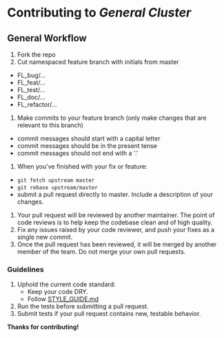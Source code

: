 # Contributing to _General Cluster_

## General Workflow

1. Fork the repo
1. Cut namespaced feature branch with initials from master
  - FL_bug/...
  - FL_feat/...
  - FL_test/...
  - FL_doc/...
  - FL_refactor/...
1. Make commits to your feature branch (only make changes that are relevant to this branch)
  - commit messages should start with a capital letter
  - commit messages should be in the present tense
  - commit messages should not end with a '.'
1. When you've finished with your fix or feature:
  - `git fetch upstream master`
  - `git rebase upstream/master`
  - submit a pull request directly to master. Include a description of your changes.
1. Your pull request will be reviewed by another maintainer. The point of code reviews is to help keep the codebase clean and of high quality.
1. Fix any issues raised by your code reviewer, and push your fixes as a single new commit.
1. Once the pull request has been reviewed, it will be merged by another member of the team. Do not merge your own pull requests.

### Guidelines

1. Uphold the current code standard:
    - Keep your code DRY.
    - Follow [STYLE_GUIDE.md](STYLE_GUIDE.md)
1. Run the tests before submitting a pull request.
1. Submit tests if your pull request contains new, testable behavior.

**Thanks for contributing!**
